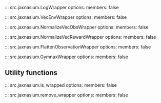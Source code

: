 ::: src.jaxnasium.LogWrapper 
    options: 
        members: false

::: src.jaxnasium.VecEnvWrapper 
    options: 
        members: false

::: src.jaxnasium.NormalizeVecObsWrapper 
    options: 
        members: false

::: src.jaxnasium.NormalizeVecRewardWrapper 
    options: 
        members: false

::: src.jaxnasium.FlattenObservationWrapper 
    options: 
        members: false

::: src.jaxnasium.GymnaxWrapper 
    options: 
        members: false
        
## Utility functions

::: src.jaxnasium.is_wrapped 
    options: 
        members: false
        
::: src.jaxnasium.remove_wrapper 
    options: 
        members: false
